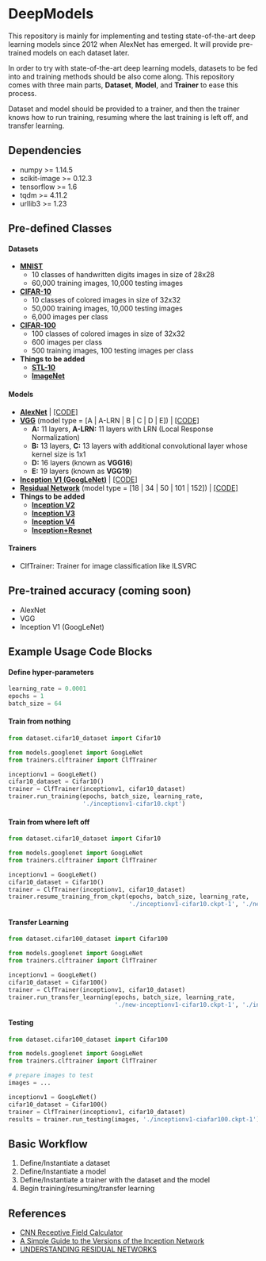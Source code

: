 # DeepModels

This repository is mainly for implementing and testing state-of-the-art deep learning models since 2012 when AlexNet has emerged. It will provide pre-trained models on each dataset later.

In order to try with state-of-the-art deep learning models, datasets to be fed into and training methods should be also come along. This repository comes with three main parts, **Dataset**, **Model**, and **Trainer** to ease this process.

Dataset and model should be provided to a trainer, and then the trainer knows how to run training, resuming where the last training is left off, and transfer learning.

## Dependencies
- numpy >= 1.14.5
- scikit-image >= 0.12.3
- tensorflow >= 1.6
- tqdm >= 4.11.2
- urllib3 >= 1.23

## Pre-defined Classes
#### Datasets
- **[MNIST](http://yann.lecun.com/exdb/mnist)**
  - 10 classes of handwritten digits images in size of 28x28
  - 60,000 training images, 10,000 testing images
- **[CIFAR-10](https://www.cs.toronto.edu/~kriz/cifar.html)**
  - 10 classes of colored images in size of 32x32
  - 50,000 training images, 10,000 testing images
  - 6,000 images per class
- **[CIFAR-100](https://www.cs.toronto.edu/~kriz/cifar.html)**
  - 100 classes of colored images in size of 32x32
  - 600 images per class
  - 500 training images, 100 testing images per class
- **Things to be added**
  - **[STL-10](https://cs.stanford.edu/~acoates/stl10/)**
  - **[ImageNet](http://www.image-net.org/)**

#### Models
- **[AlexNet](https://papers.nips.cc/paper/4824-imagenet-classification-with-deep-convolutional-neural-networks.pdf)** | [[CODE]](./models/alexnet.py)
- **[VGG](https://arxiv.org/pdf/1409.1556.pdf)** (model type = [A | A-LRN | B | C | D | E]) | [[CODE]](./models/vgg.py)
  - **A:** 11 layers, **A-LRN:** 11 layers with LRN (Local Response Normalization)
  - **B:** 13 layers, **C:** 13 layers with additional convolutional layer whose kernel size is 1x1
  - **D:** 16 layers (known as **VGG16**)
  - **E:** 19 layers (known as **VGG19**)
- **[Inception V1 (GoogLeNet)](https://arxiv.org/pdf/1409.4842.pdf)** | [[CODE]](./models/googlenet.py)
- **[Residual Network](https://arxiv.org/pdf/1512.03385.pdf)** (model type = [18 | 34 | 50 | 101 | 152]) | [[CODE]](./models/resnet.py)
- **Things to be added**
  - **[Inception V2](https://arxiv.org/pdf/1512.00567v3.pdf)**
  - **[Inception V3](https://arxiv.org/pdf/1512.00567v3.pdf)**
  - **[Inception V4](https://arxiv.org/pdf/1602.07261.pdf)**
  - **[Inception+Resnet](https://arxiv.org/pdf/1602.07261.pdf)**

#### Trainers
- ClfTrainer: Trainer for image classification like ILSVRC

## Pre-trained accuracy (coming soon)
- AlexNet
- VGG
- Inception V1 (GoogLeNet)

## Example Usage Code Blocks
#### Define hyper-parameters
```python
learning_rate = 0.0001
epochs = 1
batch_size = 64
```

#### Train from nothing
```python
from dataset.cifar10_dataset import Cifar10

from models.googlenet import GoogLeNet
from trainers.clftrainer import ClfTrainer

inceptionv1 = GoogLeNet()
cifar10_dataset = Cifar10()
trainer = ClfTrainer(inceptionv1, cifar10_dataset)
trainer.run_training(epochs, batch_size, learning_rate,
                     './inceptionv1-cifar10.ckpt')
```

#### Train from where left off
```python
from dataset.cifar10_dataset import Cifar10

from models.googlenet import GoogLeNet
from trainers.clftrainer import ClfTrainer

inceptionv1 = GoogLeNet()
cifar10_dataset = Cifar10()
trainer = ClfTrainer(inceptionv1, cifar10_dataset)
trainer.resume_training_from_ckpt(epochs, batch_size, learning_rate,
                                  './inceptionv1-cifar10.ckpt-1', './new-inceptionv1-cifar10.ckpt')
```

#### Transfer Learning
```python
from dataset.cifar100_dataset import Cifar100

from models.googlenet import GoogLeNet
from trainers.clftrainer import ClfTrainer

inceptionv1 = GoogLeNet()
cifar10_dataset = Cifar100()
trainer = ClfTrainer(inceptionv1, cifar10_dataset)
trainer.run_transfer_learning(epochs, batch_size, learning_rate,
                              './new-inceptionv1-cifar10.ckpt-1', './inceptionv1-ciafar100.ckpt')
```

#### Testing
```python
from dataset.cifar100_dataset import Cifar100

from models.googlenet import GoogLeNet
from trainers.clftrainer import ClfTrainer

# prepare images to test
images = ...

inceptionv1 = GoogLeNet()
cifar10_dataset = Cifar100()
trainer = ClfTrainer(inceptionv1, cifar10_dataset)
results = trainer.run_testing(images, './inceptionv1-ciafar100.ckpt-1')
```

## Basic Workflow
1. Define/Instantiate a dataset
2. Define/Instantiate a model
3. Define/Instantiate a trainer with the dataset and the model
4. Begin training/resuming/transfer learning

## References
- [CNN Receptive Field Calculator](http://fomoro.com/tools/receptive-fields/index.html)
- [A Simple Guide to the Versions of the Inception Network](https://towardsdatascience.com/a-simple-guide-to-the-versions-of-the-inception-network-7fc52b863202)
- [UNDERSTANDING RESIDUAL NETWORKS](https://towardsdatascience.com/understanding-residual-networks-9add4b664b03)
